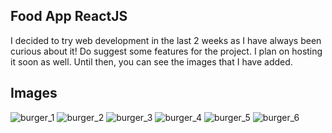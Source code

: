 ## Food App ReactJS
I decided to try web development in the last 2 weeks as I have always been curious about it!
Do suggest some features for the project. I plan on hosting it soon as well. Until then, you can see the images that I have added.

## Images
![burger_1](https://user-images.githubusercontent.com/38817206/66161622-589a8200-e64a-11e9-9d34-3d7158b2c138.png)
![burger_2](https://user-images.githubusercontent.com/38817206/66161664-72d46000-e64a-11e9-99c7-708d5f45166d.png)
![burger_3](https://user-images.githubusercontent.com/38817206/66161670-75cf5080-e64a-11e9-92ae-b06dfe097c89.png)
![burger_4](https://user-images.githubusercontent.com/38817206/66161678-78ca4100-e64a-11e9-8721-ff2c6f62e8ab.png)
![burger_5](https://user-images.githubusercontent.com/38817206/66161682-7e278b80-e64a-11e9-9bab-f35cf0842231.png)
![burger_6](https://user-images.githubusercontent.com/38817206/66161687-8253a900-e64a-11e9-8188-aeb81aa5644d.png)


